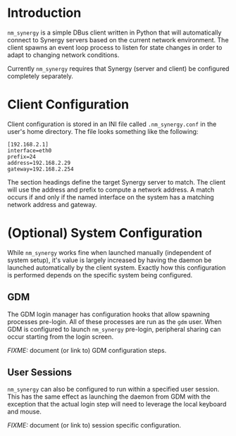 Introduction
============

`nm_synergy` is a simple DBus client written in Python that will automatically
connect to Synergy servers based on the current network environment. The client
spawns an event loop process to listen for state changes in order to
adapt to changing network conditions.

Currently `nm_synergy` requires that Synergy (server and client) be configured
completely separately.

Client Configuration
====================

Client configuration is stored in an INI file called `.nm_synergy.conf` in the
user's home directory. The file looks something like the following:

    [192.168.2.1]
    interface=eth0
    prefix=24
    address=192.168.2.29
    gateway=192.168.2.254

The section headings define the target Synergy server to match. The
client will use the address and prefix to compute a network address. A match
occurs if and only if the named interface on the system has a matching network
address and gateway.

(Optional) System Configuration
===============================

While `nm_synergy` works fine when launched manually (independent of system
setup), it's value is largely increased by having the daemon be launched
automatically by the client system. Exactly how this configuration is
performed depends on the specific system being configured.

GDM
---

The GDM login manager has configuration hooks that allow spawning processes
pre-login. All of these processes are run as the `gdm` user. When GDM is
configured to launch `nm_synergy` pre-login, peripheral sharing can occur
starting from the login screen.

*FIXME:* document (or link to) GDM configuration steps.

User Sessions
-------------

`nm_synergy` can also be configured to run within a specified user session. This
has the same effect as launching the daemon from GDM with the exception that
the actual login step will need to leverage the local keyboard and mouse.

*FIXME:* document (or link to) session specific configuration.
